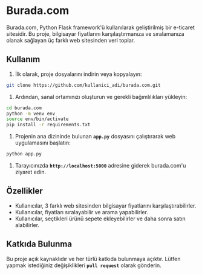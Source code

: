# Burada.com

Burada.com, Python Flask framework'ü kullanılarak geliştirilmiş bir e-ticaret sitesidir. Bu proje, bilgisayar fiyatlarını karşılaştırmanıza ve sıralamanıza olanak sağlayan üç farklı web sitesinden veri toplar.

## **Kullanım**

1. İlk olarak, proje dosyalarını indirin veya kopyalayın:

```bash
git clone https://github.com/kullanici_adi/burada.com.git
```

1. Ardından, sanal ortamınızı oluşturun ve gerekli bağımlılıkları yükleyin:

```bash
cd burada.com
python -m venv env
source env/bin/activate
pip install -r requirements.txt
```

1. Projenin ana dizininde bulunan **`app.py`** dosyasını çalıştırarak web uygulamasını başlatın:

```bash
python app.py
```

1. Tarayıcınızda **`http://localhost:5000`** adresine giderek burada.com'u ziyaret edin.

## **Özellikler**

- Kullanıcılar, 3 farklı web sitesinden bilgisayar fiyatlarını karşılaştırabilirler.
- Kullanıcılar, fiyatları sıralayabilir ve arama yapabilirler.
- Kullanıcılar, seçtikleri ürünü sepete ekleyebilirler ve daha sonra satın alabilirler.

## **Katkıda Bulunma**

Bu proje açık kaynaklıdır ve her türlü katkıda bulunmaya açıktır. Lütfen yapmak istediğiniz değişiklikleri **`pull request`** olarak gönderin.

